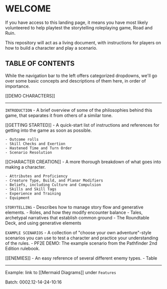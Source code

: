 # WELCOME

If you have access to this landing page, it means you have most likely volunteered to help playtest the storytelling roleplaying game, Road and Ruin.

This repository will act as a living document, with instructions for players on how to build a character and play a scenario. 

## TABLE OF CONTENTS

While the navigation bar to the left offers categorized dropdowns, we'll go over some basic concepts and descriptions of them here, in order of importance.

[[DEMO CHARACTERS]]

---

`INTRODUCTION` - A brief overview of some of the philosophies behind this game, that separates it from others of a similar tone.

[[GETTING STARTED]] - A quick-start list of instructions and references for getting into the game as soon as possible.

	- Outcome rolls
	- Skill Checks and Exertion
	- Hastened Time and Turn Order
	- Scenario Resolution
[[CHARACTER CREATION]] - A more thorough breakdown of what goes into making a character.

	- Attributes and Proficiency
	- Creature Type, Build, and Planar Modifiers
	- Beliefs, including Culture and Compulsion
	- Skills and Skill Tags
	- Experience and Training
	- Equipment
`STORYTELLING` - Describes how to manage story flow and generative elements.
	- Roles, and how they modify encounter balance
	- Tales, archetypal narratives that establish common ground
	- The Roundtable Deck, and using generative elements

`EXAMPLE SCENARIOS` - A collection of "choose your own adventure"-style scenarios you can use to test a character and practice your understanding of the rules.
	- PF2E DEMO: The example scenario from the Pathfinder 2nd Edition rulebook.

[[ENEMIES]] - An easy reference of several different enemy types.
	- Table

______________________

Example: link to [[Mermaid Diagrams]] under `Features`

Batch: 0002.12-14-24-10:16